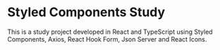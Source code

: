 # Styled Components Study

This is a study project developed in React and TypeScript using Styled Components, Axios, React Hook Form, Json Server and React Icons.
